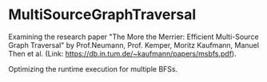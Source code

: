# MultiSourceGraphTraversal

Examining the research paper "The More the Merrier: Efficient Multi-Source Graph Traversal" by Prof.Neumann, Prof. Kemper, Moritz Kaufmann, Manuel Then et al. (Link: https://db.in.tum.de/~kaufmann/papers/msbfs.pdf).

Optimizing the runtime execution for multiple BFSs.
